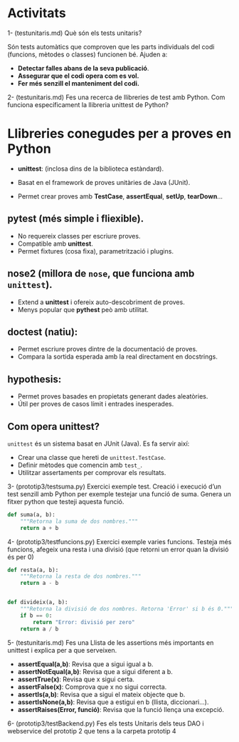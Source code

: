 # Activitats
1- (testunitaris.md) Què són els tests unitaris?

Són tests automàtics que comproven que les parts individuals del codi (funcions, mètodes o classes) funcionen bé. Ajuden a: 
- **Detectar falles abans de la seva publicació**. 
- **Assegurar que el codi opera com es vol.**
- **Fer més senzill el manteniment del codi.** 

2- (testunitaris.md) Fes una recerca de llibreries de test amb Python. Com funciona específicament la llibreria unittest de Python?

# Llibreries conegudes per a proves en Python

- **unittest**: (inclosa dins de la biblioteca estàndard).  

- Basat en el framework de proves unitàries de Java (JUnit).
- Permet crear proves amb **TestCase**, **assertEqual**, **setUp**, **tearDown**...

## **pytest** (més simple i fliexible).  

- No requereix classes per escriure proves.
- Compatible amb **unittest**.
- Permet fixtures (cosa fixa), parametrització i plugins.

## **nose2** (millora de `nose`, que funciona amb `unittest`).  

- Extend a **unittest** i ofereix auto-descobriment de proves.
- Menys popular que **pythest** peò amb utilitat.

## **doctest** (natiu): 
- Permet escriure proves dintre de la documentació de proves.
- Compara la sortida esperada amb la real directament en docstrings.

## **hypothesis**:
- Permet proves basades en propietats generant dades aleatòries.
- Útil per proves de casos límit i entrades inesperades.

## Com opera unittest?

`unittest` és un sistema basat en JUnit (Java). Es fa servir així:

- Crear una classe que hereti de `unittest.TestCase`.  
- Definir mètodes que comencin amb `test_`.  
- Utilitzar assertaments per comprovar els resultats.


3-  (prototip3/testsuma.py) Exercici exemple test.
Creació i execució d’un test senzill  amb Python per exemple testejar una funció de suma. Genera un fitxer python que testeji aquesta funció.

```python
def suma(a, b):
    """Retorna la suma de dos nombres."""
    return a + b
```

4- (prototip3/testfuncions.py) Exercici exemple varies  funcions.
Testeja més funcions, afegeix una resta i una divisió (que retorni un error quan la divisió és per 0)  

```python
def resta(a, b):
    """Retorna la resta de dos nombres."""
    return a - b


def divideix(a, b):
    """Retorna la divisió de dos nombres. Retorna 'Error' si b és 0."""
    if b == 0:
        return "Error: divisió per zero"
    return a / b
```

5-  (testunitaris.md) Fes una Llista de les assertions més importants en unittest i explica per a que  serveixen.

- **assertEqual(a,b)**: Revisa que a sigui igual a b.
- **assertNotEqual(a,b)**: Revisa que a sigui diferent a b.
- **assertTrue(x)**: Revisa que x sigui certa.
- **assertFalse(x)**: Comprova que x no sigui correcta.
- **assertIs(a,b)**: Revisa que a sigui el mateix objecte que b.
- **assertIsNone(a,b)**: Revisa que a estigui en b (llista, diccionari...).
- **assertRaises(Error, funció)**: Revisa que la funció llença una excepció.

6-  (prototip3/testBackend.py)  Fes els tests Unitaris dels teus DAO i webservice del prototip 2 que tens a la carpeta prototip 4
